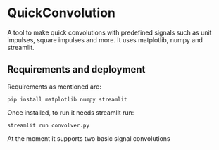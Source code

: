 # QuickConvolution

A tool to make quick convolutions with predefined signals such as unit impulses, square impulses and more. It uses matplotlib, numpy and streamlit.

## Requirements and deployment

Requirements as mentioned are:

``` 
pip install matplotlib numpy streamlit
```

Once installed, to run it needs streamlit run:

```
streamlit run convolver.py
```

At the moment it supports two basic signal convolutions